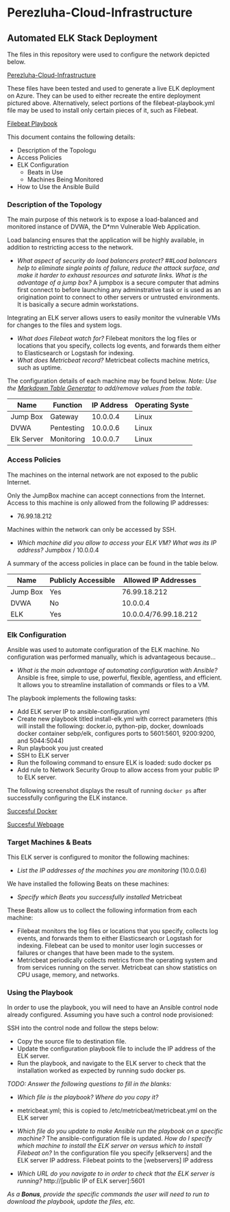 # Perezluha-Cloud-Infrastructure

## Automated ELK Stack Deployment

The files in this repository were used to configure the network depicted below.

[Perezluha-Cloud-Infrastructure](https://github.com/navyska/Perezluha-Cloud-Infrastructure/blob/master/Week%2013%20Project.png)

These files have been tested and used to generate a live ELK deployment on Azure. They can be used to either recreate the entire deployment pictured above. Alternatively, select portions of the filebeat-playbook.yml file may be used to install only certain pieces of it, such as Filebeat.

  [Filebeat Playbook](https://github.com/navyska/Perezluha-Cloud-Infrastructure/blob/master/filebeat-playbook.yml)

This document contains the following details:
- Description of the Topologu
- Access Policies
- ELK Configuration
  - Beats in Use
  - Machines Being Monitored
- How to Use the Ansible Build


### Description of the Topology

The main purpose of this network is to expose a load-balanced and monitored instance of DVWA, the D*mn Vulnerable Web Application.

Load balancing ensures that the application will be highly available, in addition to restricting access to the network.
- _What aspect of security do load balancers protect? ##Load balancers help to eliminate single points of failure, reduce the attack surface, and make it harder to exhaust resources and saturate links. What is the advantage of a jump box?_ A jumpbox is a secure computer that admins first connect to before launching any adminstrative task or is used as an origination point to connect to other servers or untrusted environments. It is basically a secure admin workstations.

Integrating an ELK server allows users to easily monitor the vulnerable VMs for changes to the files and system logs.

- _What does Filebeat watch for?_ Filebeat monitors the log files or locations that you specify, collects log events, and forwards them either to Elasticsearch or Logstash for indexing.
- _What does Metricbeat record?_ Metricbeat collects machine metrics, such as uptime.

The configuration details of each machine may be found below.
_Note: Use the [Markdown Table Generator](http://www.tablesgenerator.com/markdown_tables) to add/remove values from the table_.

| Name       | Function   | IP Address | Operating Syste |
|------------|------------|------------|-----------------|
| Jump Box   | Gateway    | 10.0.0.4   | Linux           |
| DVWA       | Pentesting | 10.0.0.6   | Linux           |
| Elk Server | Monitoring | 10.0.0.7   | Linux           |

### Access Policies

The machines on the internal network are not exposed to the public Internet. 

Only the JumpBox machine can accept connections from the Internet. Access to this machine is only allowed from the following IP addresses:
- 76.99.18.212

Machines within the network can only be accessed by SSH.
- _Which machine did you allow to access your ELK VM? What was its IP address?_ Jumpbox / 10.0.0.4

A summary of the access policies in place can be found in the table below.

| Name     | Publicly Accessible | Allowed IP Addresses |
|----------|---------------------|----------------------|
| Jump Box | Yes                 | 76.99.18.212         |
| DVWA     | No                  | 10.0.0.4             |
| ELK      | Yes                 | 10.0.0.4/76.99.18.212|

### Elk Configuration

Ansible was used to automate configuration of the ELK machine. No configuration was performed manually, which is advantageous because...
- _What is the main advantage of automating configuration with Ansible?_ Ansible is free, simple to use, powerful, flexible, agentless, and efficient. It allows you to streamline installation of commands or files to a VM.

The playbook implements the following tasks:
- Add ELK server IP to ansible-configuration.yml
- Create new playbook titled install-elk.yml with correct parameters (this will install the following: docker.io, python-pip, docker, downloads docker container sebp/elk, configures ports to 5601:5601, 9200:9200, and 5044:5044)
- Run playbook you just created
- SSH to ELK server
- Run the following command to ensure ELK is loaded: sudo docker ps
- Add rule to Network Security Group to allow access from your public IP to ELK server.

The following screenshot displays the result of running `docker ps` after successfully configuring the ELK instance.

[Succesful Docker](https://github.com/navyska/Perezluha-Cloud-Infrastructure/blob/master/ELK.png)

[Succesful Webpage](https://github.com/navyska/Perezluha-Cloud-Infrastructure/blob/master/Module%20Start.png)

### Target Machines & Beats
This ELK server is configured to monitor the following machines:
- _List the IP addresses of the machines you are monitoring_ (10.0.0.6)

We have installed the following Beats on these machines:
- _Specify which Beats you successfully installed_ Metricbeat

These Beats allow us to collect the following information from each machine:
- Filebeat monitors the log files or locations that you specify, collects log events, and forwards them to either Elasticsearch or Logstash for indexing. Filebeat can be used to monitor user login successes or failures or changes that have been made to the system.
- Metricbeat periodically collects metrics from the operating system and from services running on the server. Metricbeat can show statistics on CPU usage, memory, and networks. 

### Using the Playbook
In order to use the playbook, you will need to have an Ansible control node already configured. Assuming you have such a control node provisioned: 

SSH into the control node and follow the steps below:
- Copy the source file to destination file.
- Update the configuration playbook file to include the IP address of the ELK server.
- Run the playbook, and navigate to the ELK server to check that the installation worked as expected by running sudo docker ps.

_TODO: Answer the following questions to fill in the blanks:_
- _Which file is the playbook? Where do you copy it?_
- metricbeat.yml; this is copied to /etc/metricbeat/metricbeat.yml on the ELK server

- _Which file do you update to make Ansible run the playbook on a specific machine?_ The ansible-configuration file is updated. _How do I specify which machine to install the ELK server on versus which to install Filebeat on?_ In the configuration file you specify [elkservers] and the ELK server IP address. Filebeat points to the [webservers] IP address

- _Which URL do you navigate to in order to check that the ELK server is running?_ http://[public IP of ELK server]:5601

_As a **Bonus**, provide the specific commands the user will need to run to download the playbook, update the files, etc._
